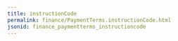 ```yaml
---
title: instructionCode
permalink: finance/PaymentTerms.instructionCode.html
jsonid: finance_paymentterms_instructioncode
---
```

